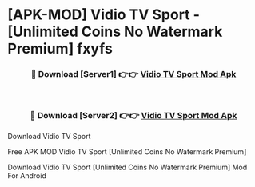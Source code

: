 # [APK-MOD] Vidio TV  Sport - [Unlimited Coins No Watermark Premium] fxyfs



<div align="center">
<h3>🔴 Download [Server1] 👉👉 <a href="https://momento.my/?title=Vidio_TV__Sport">Vidio TV  Sport Mod Apk</a></h3><br>

<h3>🔴 Download [Server2] 👉👉 <a href="https://momento.my/?title=Vidio_TV__Sport">Vidio TV  Sport Mod Apk</a></h3>
</div>



Download Vidio TV  Sport 

Free APK MOD Vidio TV  Sport [Unlimited Coins No Watermark Premium]

Download Vidio TV  Sport [Unlimited Coins No Watermark Premium] Mod For Android
